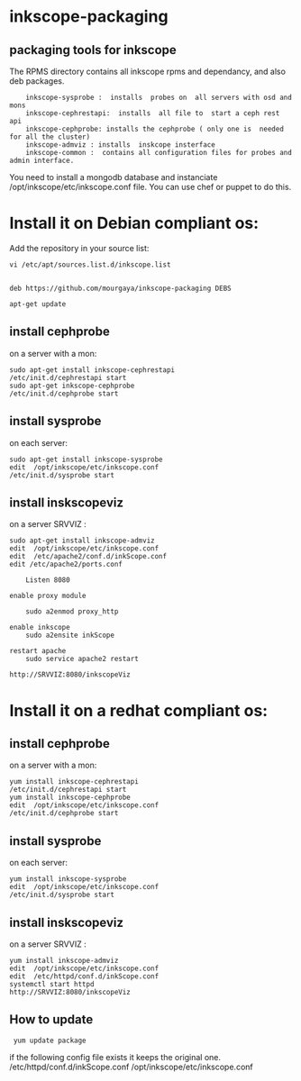 inkscope-packaging
==================

packaging tools for inkscope
----------------------------

The RPMS directory  contains all  inkscope  rpms and  dependancy, and also deb packages.

        inkscope-sysprobe :  installs  probes on  all servers with osd and mons
        inkscope-cephrestapi:  installs  all file to  start a ceph rest api
        inkscope-cephprobe: installs the cephprobe ( only one is  needed for all the cluster)
        inkscope-admviz : installs  inskcope insterface
        inkscope-common :  contains all configuration files for probes and  admin interface.

You need to  install a mongodb database and  instanciate /opt/inkscope/etc/inkscope.conf file. You can use chef or puppet to do this.

Install it on Debian compliant os:
=================================
Add the  repository in your source list:
    
    vi /etc/apt/sources.list.d/inkscope.list

    
    deb https://github.com/mourgaya/inkscope-packaging DEBS

    apt-get update

install cephprobe
-----------------
on a server with a mon:
    
    sudo apt-get install inkscope-cephrestapi
    /etc/init.d/cephrestapi start
    sudo apt-get inkscope-cephprobe
    /etc/init.d/cephprobe start

install sysprobe
----------------

on each server:

    sudo apt-get install inkscope-sysprobe
    edit  /opt/inkscope/etc/inkscope.conf
    /etc/init.d/sysprobe start


install inskscopeviz
--------------------

on a  server SRVVIZ :

    sudo apt-get install inkscope-admviz
    edit  /opt/inkscope/etc/inkscope.conf
    edit  /etc/apache2/conf.d/inkScope.conf
    edit /etc/apache2/ports.conf
        
        Listen 8080

    enable proxy module

        sudo a2enmod proxy_http

    enable inkscope
        sudo a2ensite inkScope

    restart apache
        sudo service apache2 restart

    http://SRVVIZ:8080/inkscopeViz


Install it on a redhat compliant os:
====================================

install cephprobe
-----------------

on a server with a mon:

    yum install inkscope-cephrestapi
    /etc/init.d/cephrestapi start
    yum install inkscope-cephprobe
    edit  /opt/inkscope/etc/inkscope.conf
    /etc/init.d/cephprobe start
    

     
install sysprobe
----------------
     
on each server:

    yum install inkscope-sysprobe
    edit  /opt/inkscope/etc/inkscope.conf
    /etc/init.d/sysprobe start


install inskscopeviz
----------------------------

on a  server SRVVIZ :

    yum install inkscope-admviz
    edit  /opt/inkscope/etc/inkscope.conf
    edit  /etc/httpd/conf.d/inkScope.conf
    systemctl start httpd
    http://SRVVIZ:8080/inkscopeViz

How to update
-------------

     yum update package

if the following  config file exists it keeps the original one.
    /etc/httpd/conf.d/inkScope.conf
    /opt/inkscope/etc/inkscope.conf
